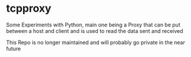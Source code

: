 # tcpproxy
Some Experiments with Python, main one being a Proxy that can be put between a host and client and is used to read the data sent and received

This Repo is no longer maintained and will probably go private in the near future
